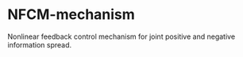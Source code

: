 # NFCM-mechanism
Nonlinear feedback control mechanism for joint positive and negative information spread.
